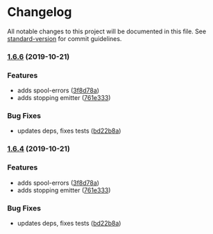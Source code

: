 # Changelog

All notable changes to this project will be documented in this file. See [standard-version](https://github.com/conventional-changelog/standard-version) for commit guidelines.

### [1.6.6](https://github.com/fabrix-app/spool-express/compare/v1.5.0...v1.6.6) (2019-10-21)


### Features

* adds spool-errors ([3f8d78a](https://github.com/fabrix-app/spool-express/commit/3f8d78aefd338293300fde8fa094f0dc320dd73f))
* adds stopping emitter ([761e333](https://github.com/fabrix-app/spool-express/commit/761e33328995bb942bd71ad9e529517e29ab2d1a))


### Bug Fixes

* updates deps, fixes tests ([bd22b8a](https://github.com/fabrix-app/spool-express/commit/bd22b8a5708749ce9bf6cd17bff08a3aad4edf78))

### [1.6.4](https://github.com/fabrix-app/spool-express/compare/v1.5.0...v1.6.4) (2019-10-21)


### Features

* adds spool-errors ([3f8d78a](https://github.com/fabrix-app/spool-express/commit/3f8d78aefd338293300fde8fa094f0dc320dd73f))
* adds stopping emitter ([761e333](https://github.com/fabrix-app/spool-express/commit/761e33328995bb942bd71ad9e529517e29ab2d1a))


### Bug Fixes

* updates deps, fixes tests ([bd22b8a](https://github.com/fabrix-app/spool-express/commit/bd22b8a5708749ce9bf6cd17bff08a3aad4edf78))
